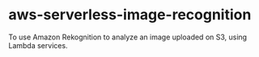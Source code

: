 # aws-serverless-image-recognition
To use Amazon Rekognition to analyze an image uploaded on S3, using Lambda services.
